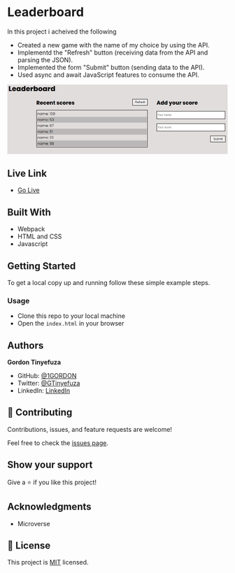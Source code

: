 # Leaderboard

In this project i acheived the following

- Created a new game with the name of my choice by using the API.
- Implementd the "Refresh" button (receiving data from the API and parsing the JSON).
- Implemented the form "Submit" button (sending data to the API).
- Used async and await JavaScript features to consume the API.

![screenshot](./images/screenshot.JPG)

## Live Link

- [Go Live](https://1gordon.github.io/Leaderboard/)

## Built With

- Webpack
- HTML and CSS
- Javascript

## Getting Started

To get a local copy up and running follow these simple example steps.

### Usage

- Clone this repo to your local machine
- Open the `index.html` in your browser

## Authors

**Gordon Tinyefuza**

- GitHub: [@1GORDON](https://github.com/1GORDON)
- Twitter: [@GTinyefuza](https://twitter.com/Tinyefuza)
- LinkedIn: [LinkedIn](www.linkedin.com/in/tinyefuza-gordon-935747213)

## 🤝 Contributing

Contributions, issues, and feature requests are welcome!

Feel free to check the [issues page](https://github.com/1GORDON/gitflow/issues).

## Show your support

Give a ⭐️ if you like this project!

## Acknowledgments

- Microverse

## 📝 License

This project is [MIT](./MIT.md) licensed.
